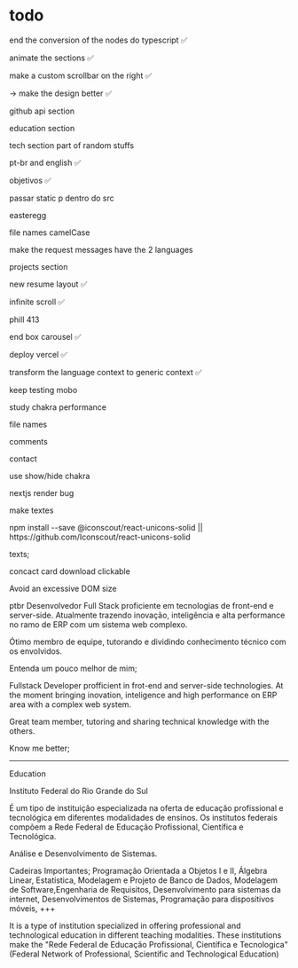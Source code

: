 # todo
 
<p> end the conversion of the nodes do typescript ✅ </p>
<p> animate the sections ✅ </p>
<p> make a custom scrollbar on the right ✅ </p>
<p> -> make the design better ✅ </p>
<p> github api section </p>
<p> education section </p>
<p> tech section part of random stuffs </p>
<p> pt-br and english ✅ </p>
<p> objetivos ✅ </p>
<p> passar static p dentro do src </p>
<p> easteregg </p>
<p> file names camelCase </p>
<p> make the request messages have the 2 languages </p>
<p> projects section </p>
<p> new resume layout ✅ </p> 
<p> infinite scroll ✅ </p>
<p> phill 413 </p>
<p> end box carousel ✅ </p>
<p> deploy vercel ✅</p>
<p> transform the language context to generic context ✅ </p>
<p> keep testing mobo </p>
<p> study chakra performance </p>
<p> file names </p>
<p> comments </p>
<p> contact </p>
<p> use show/hide chakra </p>
<p> nextjs render bug </p>
<p> make textes </p>
<p> npm install --save @iconscout/react-unicons-solid  || https://github.com/Iconscout/react-unicons-solid </p>
texts;
<p> concact card download clickable </p>
<!-- <p> about page -  <p> React Unicons Solid by <a href="https://iconscout.com/">IconScout</a> react flow -->
<p> Avoid an excessive DOM size </p>


ptbr
Desenvolvedor Full Stack proficiente em tecnologias de front-end e server-side.
Atualmente trazendo inovação, inteligência e alta performance no ramo de ERP com um sistema web complexo. 

Ótimo membro de equipe, tutorando e dividindo conhecimento técnico com os envolvidos.

Entenda um pouco melhor de mim;

Fullstack Developer profficient in frot-end and server-side technologies.
At the moment bringing inovation, inteligence and high performance on ERP area with a complex web system.

Great team member, tutoring and sharing technical knowledge with the others.

Know me better;


----

Education

Instituto Federal do Rio Grande do Sul

É um tipo de instituição especializada na oferta de educação profissional e tecnológica em diferentes modalidades de ensinos.
Os institutos federais compõem a Rede Federal de Educação Profissional, Científica e Tecnológica.

Análise e Desenvolvimento de Sistemas.

Cadeiras Importantes;
Programação Orientada a Objetos I e II, Álgebra Linear, Estatística, Modelagem e Projeto de Banco de Dados, Modelagem de Software,Engenharia de Requisitos, Desenvolvimento para sistemas da internet, Desenvolvimentos de Sistemas, Programação para dispositivos móveis, +++

It is a type of institution specialized in offering professional and technological education in different teaching modalities.
These institutions make the "Rede Federal de Educação Profissional, Científica e Tecnologica" (Federal Network of Professional, Scientific and Technological Education)
